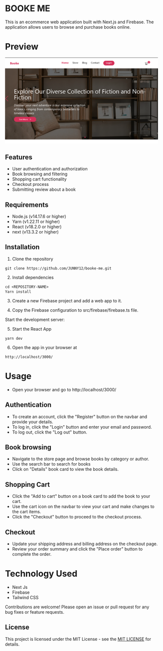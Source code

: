 # BOOKE ME

This is an ecommerce web application built with Next.js and Firebase. The application allows users to browse and purchase books online.

# Preview

![Preview Image](preview.png)

## Features

-   User authentication and authorization
-   Book browsing and filtering
-   Shopping cart functionality
-   Checkout process
-   Submitting review about a book

## Requirements

-   Node.js (v14.17.6 or higher)
-   Yarn (v1.22.11 or higher)
-   React (v18.2.0 or higher)
-   next (v13.3.2 or higher)

## Installation

1. Clone the repository

```
git clone https://github.com/JUNNY12/booke-me.git

```

2. Install dependencies

```
cd <REPOSITORY-NAME>
Yarn install

```

3. Create a new Firebase project and add a web app to it.

4. Copy the Firebase configuration to src/firebase/firebase.ts file.

Start the development server:

5. Start the React App

```
yarn dev

```

6. Open the app in your browser at

```
http://localhost/3000/

```

# Usage

-   Open your browser and go to http://localhost/3000/

## Authentication

-   To create an account, click the "Register" button on the navbar and provide your details.
-   To log in, click the "Login" button and enter your email and password.
-   To log out, click the "Log out" button.

## Book browsing

-   Navigate to the store page and browse books by category or author.
-   Use the search bar to search for books
-   Click on "Details" book card to view the book details.

## Shopping Cart

-   Click the "Add to cart" button on a book card to add the book to your cart.
-   Use the cart icon on the navbar to view your cart and make changes to the cart items.
-   Click the "Checkout" button to proceed to the checkout process.

## Checkout

-   Update your shipping address and billing address on the checkout page.
-   Review your order summary and click the "Place order" button to complete the order.

# Technology Used

-   Next Js
-   Firebase
-   Tailwind CSS

Contributions are welcome! Please open an issue or pull request for any bug fixes or feature requests.

## License

This project is licensed under the MIT License - see the [MIT LICENSE](LICENSE) for details.
